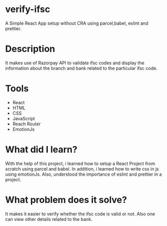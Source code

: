 # verify-ifsc

A Simple React App setup without CRA using parcel,babel, eslint and prettier.

# Description

It makes use of Razorpay API to validate ifsc codes and display the information about the branch and bank related to the particular ifsc code.

# Tools

- React
- HTML
- CSS
- JavaScript
- Reach Router
- EmotionJs

# What did I learn?

With the help of this project, i learned how to setup a React Project from scratch using parcel and babel. In addition, i learned how to write css in js using emotionJs. Also, understood the importance of eslint and prettier in a project.

# What problem does it solve?

It makes it easier to verify whether the ifsc code is valid or not. Also one can view other details related to the bank.
